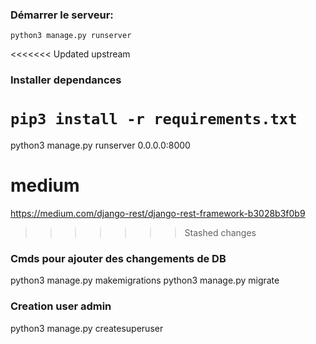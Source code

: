 ### Démarrer le serveur:
```python3 manage.py runserver```

<<<<<<< Updated upstream
### Installer dependances
```pip3 install -r requirements.txt```
=======
python3 manage.py runserver 0.0.0.0:8000

# medium

https://medium.com/django-rest/django-rest-framework-b3028b3f0b9
>>>>>>> Stashed changes


### Cmds pour ajouter des changements de DB
python3 manage.py makemigrations
python3 manage.py migrate


### Creation user admin
python3 manage.py createsuperuser
